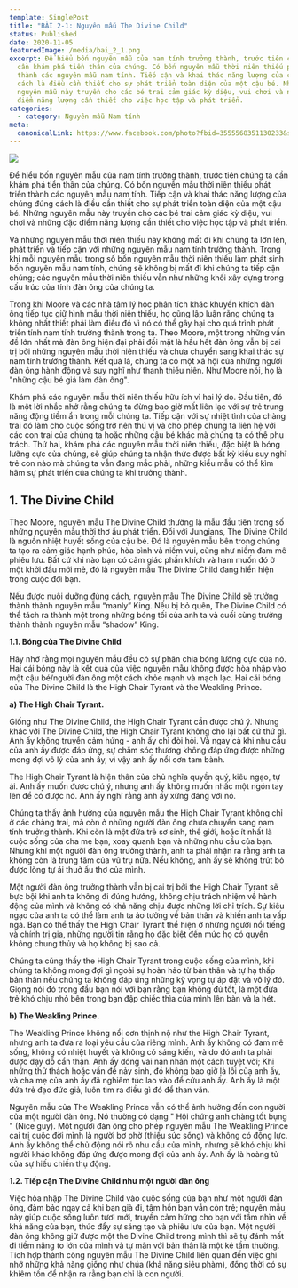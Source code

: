 ```yaml
---
template: SinglePost
title: "BÀI 2-1: Nguyên mẫu The Divine Child"
status: Published
date: 2020-11-05
featuredImage: /media/bai_2_1.png
excerpt: Để hiểu bốn nguyên mẫu của nam tính trưởng thành, trước tiên chúng ta
  cần khám phá tiền thân của chúng. Có bốn nguyên mẫu thời niên thiếu phát triển
  thành các nguyên mẫu nam tính. Tiếp cận và khai thác năng lượng của chúng đúng
  cách là điều cần thiết cho sự phát triển toàn diện của một cậu bé. Những
  nguyên mẫu này truyền cho các bé trai cảm giác kỳ diệu, vui chơi và những đặc
  điểm năng lượng cần thiết cho việc học tập và phát triển.
categories:
  - category: Nguyên mẫu Nam tính
meta:
  canonicalLink: https://www.facebook.com/photo?fbid=3555568351130233&set=g.341609527284067
---
```

![](/media/bai_2_1.png)

Để hiểu bốn nguyên mẫu của nam tính trưởng thành, trước tiên chúng ta cần khám phá tiền thân của chúng. Có bốn nguyên mẫu thời niên thiếu phát triển thành các nguyên mẫu nam tính. Tiếp cận và khai thác năng lượng của chúng đúng cách là điều cần thiết cho sự phát triển toàn diện của một cậu bé. Những nguyên mẫu này truyền cho các bé trai cảm giác kỳ diệu, vui chơi và những đặc điểm năng lượng cần thiết cho việc học tập và phát triển.

Và những nguyên mẫu thời niên thiếu này không mất đi khi chúng ta lớn lên, phát triển và tiếp cận với những nguyên mẫu nam tính trưởng thành. Trong khi mỗi nguyên mẫu trong số bốn nguyên mẫu thời niên thiếu làm phát sinh bốn nguyên mẫu nam tính, chúng sẽ không bị mất đi khi chúng ta tiếp cận chúng; các nguyên mẫu thời niên thiếu vẫn như những khối xây dựng trong cấu trúc của tính đàn ông của chúng ta.

Trong khi Moore và các nhà tâm lý học phân tích khác khuyến khích đàn ông tiếp tục giữ hình mẫu thời niên thiếu, họ cũng lập luận rằng chúng ta không nhất thiết phải làm điều đó vì nó có thể gây hại cho quá trình phát triển tính nam tính trưởng thành trong ta. Theo Moore, một trong những vấn đề lớn nhất mà đàn ông hiện đại phải đối mặt là hầu hết đàn ông vẫn bị cai trị bởi những nguyên mẫu thời niên thiếu và chưa chuyển sang khai thác sự nam tính trưởng thành. Kết quả là, chúng ta có một xã hội của những người đàn ông hành động và suy nghĩ như thanh thiếu niên. Như Moore nói, họ là "những cậu bé giả làm đàn ông".

Khám phá các nguyên mẫu thời niên thiếu hữu ích vì hai lý do. Đầu tiên, đó là một lời nhắc nhở rằng chúng ta đừng bao giờ mất liên lạc với sự trẻ trung năng động tiềm ẩn trong mỗi chúng ta. Tiếp cận với sự nhiệt tình của chàng trai đó làm cho cuộc sống trở nên thú vị và cho phép chúng ta liên hệ với các con trai của chúng ta hoặc những cậu bé khác mà chúng ta có thể phụ trách. Thứ hai, khám phá các nguyên mẫu thời niên thiếu, đặc biệt là bóng lưỡng cực của chúng, sẽ giúp chúng ta nhận thức được bất kỳ kiểu suy nghĩ trẻ con nào mà chúng ta vẫn đang mắc phải, những kiểu mẫu có thể kìm hãm sự phát triển của chúng ta khi trưởng thành.

## **1. The Divine Child**

Theo Moore, nguyên mẫu The Divine Child thường là mẫu đầu tiên trong số những nguyên mẫu thời thơ ấu phát triển. Đối với Jungians, The Divine Child là nguồn nhiệt huyết sống của cậu bé. Đó là nguyên mẫu bên trong chúng ta tạo ra cảm giác hạnh phúc, hòa bình và niềm vui, cũng như niềm đam mê phiêu lưu. Bất cứ khi nào bạn có cảm giác phấn khích và ham muốn đó ở một khởi đầu mới mẻ, đó là nguyên mẫu The Divine Child đang hiển hiện trong cuộc đời bạn.

Nếu được nuôi dưỡng đúng cách, nguyên mẫu The Divine Child sẽ trưởng thành thành nguyên mẫu “manly” King. Nếu bị bỏ quên, The Divine Child có thể tách ra thành một trong những bóng tối của anh ta và cuối cùng trưởng thành thành nguyên mẫu “shadow” King.

**1.1. Bóng của The Divine Child**

Hãy nhớ rằng mọi nguyên mẫu đều có sự phân chia bóng lưỡng cực của nó. Hai cái bóng này là kết quả của việc nguyên mẫu không được hòa nhập vào một cậu bé/người đàn ông một cách khỏe mạnh và mạch lạc. Hai cái bóng của The Divine Child là the High Chair Tyrant và the Weakling Prince.

**a) The High Chair Tyrant.**

Giống như The Divine Child, the High Chair Tyrant cần được chú ý. Nhưng khác với The Divine Child, the High Chair Tyrant không cho lại bất cứ thứ gì. Anh ấy không truyền cảm hứng - anh ấy chỉ đòi hỏi. Và ngay cả khi nhu cầu của anh ấy được đáp ứng, sự chăm sóc thường không đáp ứng được những mong đợi vô lý của anh ấy, vì vậy anh ấy nổi cơn tam bành.

The High Chair Tyrant là hiện thân của chủ nghĩa quyền quý, kiêu ngạo, tự ái. Anh ấy muốn được chú ý, nhưng anh ấy không muốn nhấc một ngón tay lên để có được nó. Anh ấy nghĩ rằng anh ấy xứng đáng với nó.

Chúng ta thấy ảnh hưởng của nguyên mẫu the High Chair Tyrant không chỉ ở các chàng trai, mà còn ở những người đàn ông chưa chuyển sang nam tính trưởng thành. Khi còn là một đứa trẻ sơ sinh, thế giới, hoặc ít nhất là cuộc sống của cha mẹ bạn, xoay quanh bạn và những nhu cầu của bạn. Nhưng khi một người đàn ông trưởng thành, anh ta phải nhận ra rằng anh ta không còn là trung tâm của vũ trụ nữa. Nếu không, anh ấy sẽ không trút bỏ được lòng tự ái thuở ấu thơ của mình.

Một người đàn ông trưởng thành vẫn bị cai trị bởi the High Chair Tyrant sẽ bực bội khi anh ta không đi đúng hướng, không chịu trách nhiệm về hành động của mình và không có khả năng chịu được những lời chỉ trích. Sự kiêu ngạo của anh ta có thể làm anh ta ảo tưởng về bản thân và khiến anh ta vấp ngã. Bạn có thể thấy the High Chair Tyrant thể hiện ở những người nổi tiếng và chính trị gia, những người tin rằng họ đặc biệt đến mức họ có quyền không chung thủy và họ không bị sao cả.

Chúng ta cũng thấy the High Chair Tyrant trong cuộc sống của mình, khi chúng ta không mong đợi gì ngoài sự hoàn hảo từ bản thân và tự hạ thấp bản thân nếu chúng ta không đáp ứng những kỳ vọng tự áp đặt và vô lý đó. Giọng nói đó trong đầu bạn nói với bạn rằng bạn không đủ tốt, là một đứa trẻ khó chịu nhỏ bên trong bạn đập chiếc thìa của mình lên bàn và la hét.

**b) The Weakling Prince.**

The Weakling Prince không nổi cơn thịnh nộ như the High Chair Tyrant, nhưng anh ta đưa ra loại yêu cầu của riêng mình. Anh ấy không có đam mê sống, không có nhiệt huyết và không có sáng kiến, và do đó anh ta phải được dạy dỗ cẩn thận. Anh ấy đóng vai nạn nhân một cách tuyệt vời; Khi những thử thách hoặc vấn đề nảy sinh, đó không bao giờ là lỗi của anh ấy, và cha mẹ của anh ấy đã nghiêm túc lao vào để cứu anh ấy. Anh ấy là một đứa trẻ đạo đức giả, luôn tìm ra điều gì đó để than vãn.

Nguyên mẫu của The Weakling Prince vẫn có thể ảnh hưởng đến con người của một người đàn ông. Nó thường có dạng " Hội chứng anh chàng tốt bụng " (Nice guy). Một người đàn ông cho phép nguyên mẫu The Weakling Prince cai trị cuộc đời mình là người bơ phờ (thiếu sức sống) và không có động lực. Anh ấy không thể chủ động nói rõ nhu cầu của mình, nhưng sẽ khó chịu khi người khác không đáp ứng được mong đợi của anh ấy. Anh ấy là hoàng tử của sự hiếu chiến thụ động.

**1.2. Tiếp cận The Divine Child như một người đàn ông**

Việc hòa nhập The Divine Child vào cuộc sống của bạn như một người đàn ông, đảm bảo ngay cả khi bạn già đi, tâm hồn bạn vẫn còn trẻ; nguyên mẫu này giúp cuộc sống luôn tươi mới, truyền cảm hứng cho bạn với tầm nhìn về khả năng của bạn, thúc đẩy sự sáng tạo và phiêu lưu của bạn. Một người đàn ông không giữ được một the Divine Child trong mình thì sẽ tự đánh mất đi tiềm năng to lớn của mình và tự mãn với bản thân là một kẻ tầm thường. Tích hợp thành công nguyên mẫu The Divine Child liên quan đến việc ghi nhớ những khả năng giống như chúa (khả năng siêu phàm), đồng thời có sự khiêm tốn để nhận ra rằng bạn chỉ là con người.